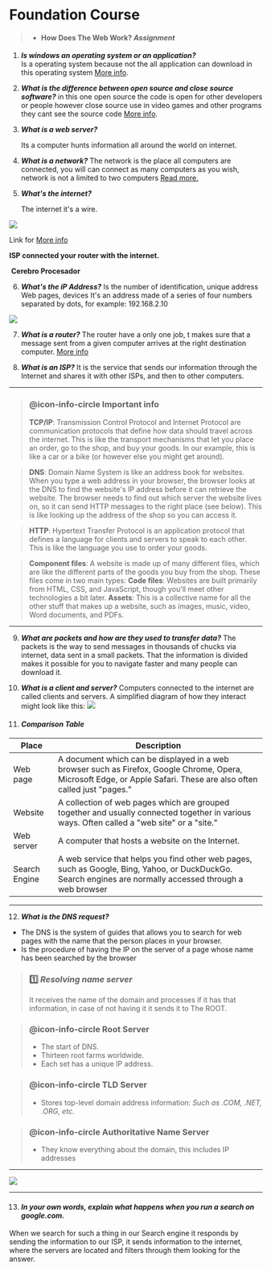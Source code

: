 # Foundation Course 

> * #### How Does The Web Work? ***Assignment***
  
  1.  ***Is windows an operating system or an application?***           
           Is a operating system because not the all application can download in this operating system  [More info](https://developer.mozilla.org/en-US/docs/Learn/Common_questions/Web_mechanics/Pages_sites_servers_and_search_engines). 
      
 2. ***What is the difference between open source and close source software?***
       in this one open source the code is open for other developers or people however close source use in video games and other programs they cant see the source code [More info](https://developer.mozilla.org/en-US/docs/Learn/Common_questions/Web_mechanics/How_does_the_Internet_work).
       
 3. ***What is a web server?***
        
       Its a computer hunts information all around the world on internet.

 4. ***What is a network?*** 
 The network is the place all computers are connected, you will can connect as many computers as you wish, network is not a limited to two computers  [Read more.](https://developer.mozilla.org/en-US/docs/Learn/Common_questions/Web_mechanics/How_does_the_Internet_work)
 
 5. ***What's the internet?*** 
 
       
      The internet it's a wire.

![](https://imagizer.imageshack.com/img923/3655/cZqLkm.jpg)
     
     
  Link for [More info](https://developer.mozilla.org/en-US/docs/Learn/Common_questions/Web_mechanics/How_does_the_Internet_work)
      
   
   
  **ISP connected your router with the internet.**

   <i class="fa fa-refresh fa-spin fa-2x"></i> &nbsp;**Cerebro Procesador**


  6. ***What's the iP Address?*** 
 Is the number of identification, unique address
 Web pages, devices
  It's an address made of a series of four numbers separated by dots, for example: 192.168.2.10 
  
            
 ![](https://developer.mozilla.org/en-US/docs/Learn/Common_questions/Web_mechanics/How_does_the_Internet_work/internet-schema-7.png)
  
  7. ***What is a router?***
 The router have a only one job, t makes sure that a message sent from a given computer arrives at the right destination computer. [More info](https://developer.mozilla.org/en-US/docs/Learn/Common_questions/Web_mechanics/How_does_the_Internet_work)
 
 8. ***What is an ISP?***
 It is the service that sends our information through the Internet and shares it with other ISPs, and then to other computers.
 
 --- 
 
 > ### @icon-info-circle Important info
 > **TCP/IP**: Transmission Control Protocol and Internet Protocol are communication protocols that define how data should travel across the internet. This is like the transport mechanisms that let you place an order, go to the shop, and buy your goods. In our example, this is like a car or a bike (or however else you might get around).

 > **DNS**: Domain Name System is like an address book for websites. When you type a web address in your browser, the browser looks at the DNS to find the website's IP address before it can retrieve the website. The browser needs to find out which server the website lives on, so it can send HTTP messages to the right place (see below). This is like looking up the address of the shop so you can access it.

> **HTTP**: Hypertext Transfer Protocol is an application protocol that defines a language for clients and servers to speak to each other. This is like the language you use to order your goods.

> **Component files**: A website is made up of many different files, which are like the different parts of the goods you buy from the shop. These files come in two main types:
**Code files**: Websites are built primarily from HTML, CSS, and JavaScript, though you'll meet other technologies a bit later.
**Assets**: This is a collective name for all the other stuff that makes up a website, such as images, music, video, Word documents, and PDFs.
  
  ---
 9. ***What are packets and how are they used to transfer data?***
 The packets is the way to send messages in thousands of chucks via internet, data sent in a small packets. That the information is divided makes it possible for you to navigate faster and many people can download it.   
 
 10. ***What is a client and server?***
 Computers connected to the internet are called clients and servers. A simplified diagram of how they interact might look like this:
 ![](https://developer.mozilla.org/en-US/docs/Learn/Getting_started_with_the_web/How_the_Web_works/simple-client-server.png)
 
 11. #### ***Comparison Table***
 
 | Place       | Description      |
|----------------|----------------|
| Web page | A document which can be displayed in a web browser such as Firefox, Google Chrome, Opera, Microsoft Edge, or Apple Safari. These are also often called just "pages." |
|Website|A collection of web pages which are grouped together and usually connected together in various ways. Often called a "web site" or a "site."|
|Web server|A computer that hosts a website on the Internet.|
|Search Engine|A web service that helps you find other web pages, such as Google, Bing, Yahoo, or DuckDuckGo. Search engines are normally accessed through a web browser|
---
12. ***What is the DNS request?***
- The DNS is the system of guides that allows you to search for web pages with the name that the person places in your browser.
-   Is the procedure of having the IP on the server of a page whose name has been searched by the browser

 > ### :one: ***Resolving name server***
 > It receives the name of the domain and processes if it has that information, in case of not having it it sends it to The ROOT.

 > ### @icon-info-circle Root Server
 > - The start of DNS.
 > - Thirteen root farms worldwide.
 > - Each set has a unique IP address. 

 > ### @icon-info-circle TLD Server
 > - Stores top-level domain address information: 
 *Such as .COM, .NET, .ORG, etc.*
 
 > ### @icon-info-circle Authoritative Name Server 
 > - They know everything about the domain, this includes IP addresses
 
  ---
 
 ![](https://imagizer.imageshack.com/img924/3232/RGrlPj.jpg)
 

 --- 
 
 
 13. #### ***In your own words, explain what happens when you run a search on google.com.***
   When we search for such a thing in our Search engine it responds by sending the information to our ISP, it sends information to the internet, where the servers are located and filters through them looking for the answer.
 
 
